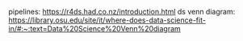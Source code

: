 pipelines: https://r4ds.had.co.nz/introduction.html
ds venn diagram: https://library.osu.edu/site/it/where-does-data-science-fit-in/#:~:text=Data%20Science%20Venn%20diagram
